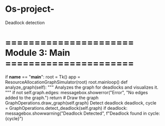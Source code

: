 # Os-project-
Deadlock detection 
# ====================== Module 3: Main ======================
if __name__ == "__main__":
    root = Tk()
    app = ResourceAllocationGraphSimulator(root)
    root.mainloop()
    def analyze_graph(self):
        """
        Analyzes the graph for deadlocks and visualizes it.
        """
        if not self.graph.edges:
            messagebox.showerror("Error", "No edges added to the graph.")
            return
             # Draw the graph
        GraphOperations.draw_graph(self.graph)
         Detect deadlock
        deadlock, cycle = GraphOperations.detect_deadlock(self.graph)
        if deadlock:
            messagebox.showwarning("Deadlock Detected", f"Deadlock found in cycle: {cycle}")
          
        
